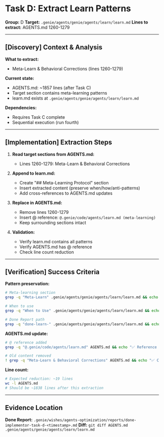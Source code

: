 # Task D: Extract Learn Patterns
**Group:** D
**Target:** `.genie/agents/genie/agents/learn/learn.md`
**Lines to extract:** AGENTS.md 1260-1279

---

## [Discovery] Context & Analysis

**What to extract:**
- Meta-Learn & Behavioral Corrections (lines 1260-1279)

**Current state:**
- AGENTS.md: ~1857 lines (after Task C)
- Target section contains meta-learning patterns
- learn.md exists at `.genie/agents/genie/agents/learn/learn.md`

**Dependencies:**
- Requires Task C complete
- Sequential execution (run fourth)

---

## [Implementation] Extraction Steps

1. **Read target sections from AGENTS.md:**
   - Lines 1260-1279: Meta-Learn & Behavioral Corrections

2. **Append to learn.md:**
   - Create "## Meta-Learning Protocol" section
   - Insert extracted content (preserve when/how/anti-patterns)
   - Add cross-references to AGENTS.md updates

3. **Replace in AGENTS.md:**
   - Remove lines 1260-1279
   - Insert @ reference: `@.genie/code/agents/learn.md (meta-learning)`
   - Keep surrounding sections intact

4. **Validation:**
   - Verify learn.md contains all patterns
   - Verify AGENTS.md has @ reference
   - Check line count reduction

---

## [Verification] Success Criteria

**Pattern preservation:**
```bash
# Meta-learning section
grep -q "Meta-Learn" .genie/agents/genie/agents/learn/learn.md && echo "✅ Meta-learning preserved"

# When to use
grep -q "When to Use" .genie/agents/genie/agents/learn/learn.md && echo "✅ Usage patterns preserved"

# Done Report path
grep -q "done-learn-" .genie/agents/genie/agents/learn/learn.md && echo "✅ Evidence protocol preserved"
```

**AGENTS.md update:**
```bash
# @ reference added
grep -q "@.genie/code/agents/learn.md" AGENTS.md && echo "✅ Reference added"

# Old content removed
! grep -q "Meta-Learn & Behavioral Corrections" AGENTS.md && echo "✅ Content removed"
```

**Line count:**
```bash
# Expected reduction: ~19 lines
wc -l AGENTS.md
# Should be ~1838 lines after this extraction
```

---

## Evidence Location

**Done Report:** `.genie/wishes/agents-optimization/reports/done-implementor-task-d-<timestamp>.md`
**Diff:** `git diff AGENTS.md .genie/agents/genie/agents/learn/learn.md`
